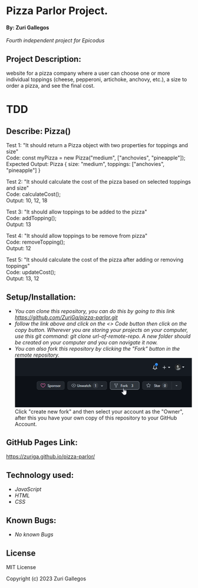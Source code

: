# Pizza Parlor Project.
#### By: Zuri Gallegos
_*Fourth independent project for Epicodus*_

## Project Description:
website for a pizza company where a user can choose one or more individual toppings (cheese, pepperoni, artichoke, anchovy, etc.), a size to order a pizza, and see the final cost.

# TDD 
## Describe: Pizza()
Test 1: "It should return a Pizza object with two properties for toppings and size"\
Code: const myPizza = new Pizza("medium", ["anchovies", "pineapple"]);\
Expected Output: Pizza { size: "medium", toppings: ["anchovies", "pineapple"] }

Test 2: "It should calculate the cost of the pizza based on selected toppings and size"\
Code: calculateCost();\
Output: 10, 12, 18

Test 3: "It should allow toppings to be added to the pizza"\
Code: addTopping();\
Output: 13

Test 4: "It should allow toppings to be remove from pizza"\
Code: removeTopping();\
Output: 12

Test 5: "It should calculate the cost of the pizza after adding or removing toppings"\
Code: updateCost();\
Output: 13, 12

## Setup/Installation:
* _You can clone this repository, you can do this by going to this link https://github.com/ZuriGa/pizza-parlor.git_
* _follow the link above and click on the <> Code button then click on the copy button. Wherever you are storing your projects on your computer, use this git command: git clone url-of-remote-repo. A new folder should be created on your computer and you can navigate it now._
* _You can also fork this repository by clicking the "Fork" button in the remote repository._ 
![My_Image](/images/fork.jpeg)\
Click "create new fork" and then select your account as the "Owner", after this you have your own copy of this repository to your GitHub Account. 

## GitHub Pages Link:
https://zuriga.github.io/pizza-parlor/

## Technology used:
* _JavaScript_
* _HTML_
* _CSS_

## Known Bugs:
* _No known Bugs_

## License 

MIT License

Copyright (c) 2023 Zuri Gallegos
